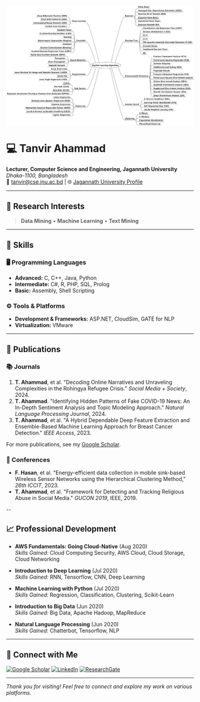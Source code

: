 ![logo](https://github.com/tanvir-csejnu01/tanvir-csejnu01/blob/main/Picture1.png)
# 💻 Tanvir Ahammad
**Lecturer, Computer Science and Engineering, Jagannath University**  
*Dhaka-1100, Bangladesh*  
📧 tanvir@cse.jnu.ac.bd | 🌐 [Jagannath University Profile](https://jnu.ac.bd/fm/pview/10758)

---

## 🎯 Research Interests
> **Data Mining** • **Machine Learning** • **Text Mining**

---

## 🔧 Skills
### 🖥️ Programming Languages
- **Advanced:** C, C++, Java, Python  
- **Intermediate:** C#, R, PHP, SQL, Prolog  
- **Basic:** Assembly, Shell Scripting  

### ⚙️ Tools & Platforms
- **Development & Frameworks:** ASP.NET, CloudSim, GATE for NLP  
- **Virtualization:** VMware

---

## 📄 Publications

### 📚 Journals
1. **T. Ahammad**, et al. "Decoding Online Narratives and Unraveling Complexities in the Rohingya Refugee Crisis." *Social Media + Society*, 2024.
2. **T. Ahammad**. "Identifying Hidden Patterns of Fake COVID-19 News: An In-Depth Sentiment Analysis and Topic Modeling Approach." *Natural Language Processing Journal*, 2024.
3. **T. Ahammad**, et al. "A Hybrid Dependable Deep Feature Extraction and Ensemble-Based Machine Learning Approach for Breast Cancer Detection." *IEEE Access*, 2023.

For more publications, see my [Google Scholar](https://scholar.google.com/citations?user=mowRZkgAAAAJ&hl=en).

### 📘 Conferences
- **F. Hasan**, et al. "Energy-efficient data collection in mobile sink-based Wireless Sensor Networks using the Hierarchical Clustering Method," *26th ICCIT*, 2023.
- **T. Ahammad**, et al. "Framework for Detecting and Tracking Religious Abuse in Social Media." *GUCON 2019*, IEEE, 2019.

--

## 📈 Professional Development

- **AWS Fundamentals: Going Cloud-Native** (Aug 2020)  
  *Skills Gained:* Cloud Computing Security, AWS Cloud, Cloud Storage, Cloud Networking

- **Introduction to Deep Learning** (Jul 2020)  
  *Skills Gained:* RNN, Tensorflow, CNN, Deep Learning

- **Machine Learning with Python** (Jul 2020)  
  *Skills Gained:* Regression, Classification, Clustering, Scikit-Learn

- **Introduction to Big Data** (Jun 2020)  
  *Skills Gained:* Big Data, Apache Hadoop, MapReduce

- **Natural Language Processing** (Jun 2020)  
  *Skills Gained:* Chatterbot, Tensorflow, NLP

---

## 🔗 Connect with Me
[![Google Scholar](https://img.shields.io/badge/Google_Scholar-4285F4?style=for-the-badge&logo=googlescholar&logoColor=white)](https://scholar.google.com/citations?user=mowRZkgAAAAJ&hl=en)
[![LinkedIn](https://img.shields.io/badge/LinkedIn-0077B5?style=for-the-badge&logo=linkedin&logoColor=white)](https://www.linkedin.com/in/tanvir-csejnu01)
[![ResearchGate](https://img.shields.io/badge/ResearchGate-00CCBB?style=for-the-badge&logo=researchgate&logoColor=white)](https://www.researchgate.net/profile/Tanvir_Ahammad2)

---

*Thank you for visiting! Feel free to connect and explore my work on various platforms.*
